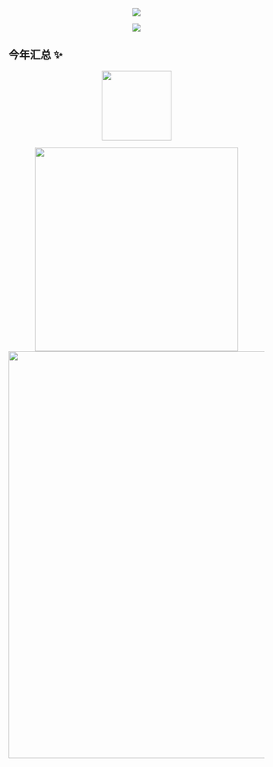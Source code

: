 <p align="center">
<img src="https://capsule-render.vercel.app/api?type=waving&color=timeGradient&height=300&&section=header&text=HI%20THERE&fontSize=90&fontAlign=50&fontAlignY=30&desc=I%20am%20XiaoZhong!&descAlign=50&descSize=30&descAlignY=60&animation=twinkling" />
</p>
<!-- https://github.com/DenverCoder1/readme-typing-svg -->
<p align="center">
<img src="https://readme-typing-svg.demolab.com?font=Orbitron&size=20&pause=1000&center=true&vCenter=true&random=false&width=600&lines=Welcome+to+my+GitHub+Home!" />
</p>

## 今年汇总 ✨
  
<p align="center">
<!-- <img align="" height="137px" src="https://github-readme-stats.vercel.app/api?username=zhongyuanqiong&hide_title=true&hide_border=true&show_icons=true&include_all_commits=true&line_height=21&bg_color=0,EC6C6C,FFD479,FFFC79,73FA79&theme=graywhite&locale=cn" /> -->
<img align="" height="137px" src="https://github-readme-stats.vercel.app/api/top-langs/?username=zhongyuanqiong&hide_title=true&hide_border=true&layout=compact&bg_color=0,73FA79,73FDFF,D783FF&theme=graywhite&locale=cn" />
</p>



<p align="center">
<!-- https://github.com/DenverCoder1/github-readme-streak-stats -->
<img align="center" width="400" src="https://streak-stats.demolab.com?user=zhongyuanqiong&theme=transparent&date_format=%5BY.%5Dn.j&hide_border=true" />
<br/>

<!-- https://github.com/Ashutosh00710/github-readme-activity-graph -->
<img width="800" src="https://github-readme-activity-graph.vercel.app/graph?username=zhongyuanqiong&theme=github-compact&hide_border=true&area=true&custom_title=Contribution%20Graph" />
<br/>

</p>
